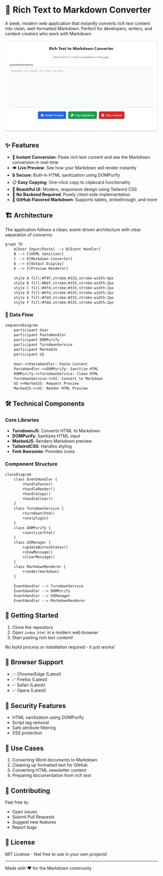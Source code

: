 # 📝 Rich Text to Markdown Converter

A sleek, modern web application that instantly converts rich text content into clean, well-formatted Markdown. Perfect for developers, writers, and content creators who work with Markdown.

![Rich Text to Markdown Converter](screenshot.png)

## ✨ Features

- 🚀 **Instant Conversion**: Paste rich text content and see the Markdown conversion in real-time
- 👁️ **Live Preview**: See how your Markdown will render instantly
- 🔒 **Secure**: Built-in HTML sanitization using DOMPurify
- 📋 **Easy Copying**: One-click copy to clipboard functionality
- 🎨 **Beautiful UI**: Modern, responsive design using Tailwind CSS
- 🔌 **No Backend Required**: Purely client-side implementation
- 🌟 **GitHub Flavored Markdown**: Supports tables, strikethrough, and more

## 🏗️ Architecture

The application follows a clean, event-driven architecture with clear separation of concerns:

```mermaid
graph TD
    A[User Input/Paste] --> B[Event Handler]
    B --> C[HTML Sanitizer]
    C --> D[Markdown Converter]
    D --> E[Output Display]
    E --> F[Preview Renderer]
    
    style A fill:#f9f,stroke:#333,stroke-width:4px
    style B fill:#bbf,stroke:#333,stroke-width:2px
    style C fill:#dfd,stroke:#333,stroke-width:2px
    style D fill:#dfd,stroke:#333,stroke-width:2px
    style E fill:#fdd,stroke:#333,stroke-width:2px
    style F fill:#fdd,stroke:#333,stroke-width:2px
```

### 🔄 Data Flow

```mermaid
sequenceDiagram
    participant User
    participant PasteHandler
    participant DOMPurify
    participant TurndownService
    participant MarkedJS
    participant UI

    User->>PasteHandler: Paste Content
    PasteHandler->>DOMPurify: Sanitize HTML
    DOMPurify->>TurndownService: Clean HTML
    TurndownService->>UI: Convert to Markdown
    UI->>MarkedJS: Request Preview
    MarkedJS->>UI: Render HTML Preview
```

## 🛠️ Technical Components

### Core Libraries

- **TurndownJS**: Converts HTML to Markdown
- **DOMPurify**: Sanitizes HTML input
- **MarkedJS**: Renders Markdown preview
- **TailwindCSS**: Handles styling
- **Font Awesome**: Provides icons

### Component Structure

```mermaid
classDiagram
    class EventHandler {
        +handlePaste()
        +handleRender()
        +handleCopy()
        +handleClear()
    }
    class TurndownService {
        +turndown(html)
        +use(plugin)
    }
    class DOMPurify {
        +sanitize(html)
    }
    class UIManager {
        +updateButtonStates()
        +showMessage()
        +clearMessage()
    }
    class MarkdownRenderer {
        +render(markdown)
    }

    EventHandler --> TurndownService
    EventHandler --> DOMPurify
    EventHandler --> UIManager
    EventHandler --> MarkdownRenderer
```

## 🚀 Getting Started

1. Clone the repository
2. Open `index.html` in a modern web browser
3. Start pasting rich text content!

No build process or installation required - it just works!

## 🔧 Browser Support

- ✅ Chrome/Edge (Latest)
- ✅ Firefox (Latest)
- ✅ Safari (Latest)
- ✅ Opera (Latest)

## 🔐 Security Features

- HTML sanitization using DOMPurify
- Script tag removal
- Safe attribute filtering
- XSS protection

## 🎯 Use Cases

1. Converting Word documents to Markdown
2. Cleaning up formatted text for GitHub
3. Converting HTML newsletter content
4. Preparing documentation from rich text

## 🤝 Contributing

Feel free to:
- Open issues
- Submit Pull Requests
- Suggest new features
- Report bugs

## 📜 License

MIT License - feel free to use in your own projects!

---

Made with ❤️ for the Markdown community
